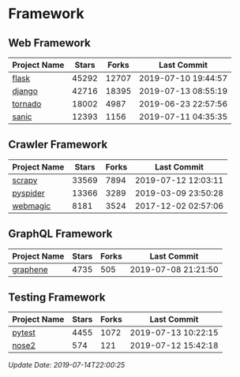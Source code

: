 # Framework

## Web Framework

| Project Name | Stars | Forks | Last Commit |
| ------------ | ----- | ----- | ----------- |
| [flask](https://github.com/pallets/flask) | 45292 | 12707 | 2019-07-10 19:44:57 |
| [django](https://github.com/django/django) | 42716 | 18395 | 2019-07-13 08:55:19 |
| [tornado](https://github.com/tornadoweb/tornado) | 18002 | 4987 | 2019-06-23 22:57:56 |
| [sanic](https://github.com/huge-success/sanic) | 12393 | 1156 | 2019-07-11 04:35:35 |

## Crawler Framework

| Project Name | Stars | Forks | Last Commit |
| ------------ | ----- | ----- | ----------- |
| [scrapy](https://github.com/scrapy/scrapy) | 33569 | 7894 | 2019-07-12 12:03:11 |
| [pyspider](https://github.com/binux/pyspider) | 13366 | 3289 | 2019-03-09 23:50:28 |
| [webmagic](https://github.com/code4craft/webmagic) | 8181 | 3524 | 2017-12-02 02:57:06 |

## GraphQL Framework

| Project Name | Stars | Forks | Last Commit |
| ------------ | ----- | ----- | ----------- |
| [graphene](https://github.com/graphql-python/graphene) | 4735 | 505 | 2019-07-08 21:21:50 |

## Testing Framework

| Project Name | Stars | Forks | Last Commit |
| ------------ | ----- | ----- | ----------- |
| [pytest](https://github.com/pytest-dev/pytest) | 4455 | 1072 | 2019-07-13 10:22:15 |
| [nose2](https://github.com/nose-devs/nose2) | 574 | 121 | 2019-07-12 15:42:18 |

*Update Date: 2019-07-14T22:00:25*